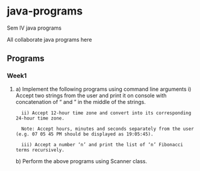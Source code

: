 # java-programs

Sem IV java programs

All collaborate java programs here

## Programs

### Week1

1.  a) Implement the following programs using command line arguments
          i) Accept two strings from the user and print it on console with concatenation of “ and ” in the middle of the strings.

          ii) Accept 12-hour time zone and convert into its corresponding 24-hour time zone.

          Note: Accept hours, minutes and seconds separately from the user (e.g. 07 05 45 PM should be displayed as 19:05:45).

          iii) Accept a number ‘n’ and print the list of ‘n’ Fibonacci terms recursively.
    b) Perform the above programs using Scanner class.
